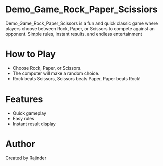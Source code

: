 # Demo_Game_Rock_Paper_Scissiors
Demo_Game_Rock_Paper_Scissors is a fun and quick classic game where players choose between Rock, Paper, or Scissors to compete against an opponent. Simple rules, instant results, and endless entertainment

# How to Play
- Choose Rock, Paper, or Scissors.
- The computer will make a random choice.
- Rock beats Scissors, Scissors beats Paper, Paper beats Rock!
# Features
- Quick gameplay
- Easy rules
- Instant result display
# Author
Created by Rajinder

